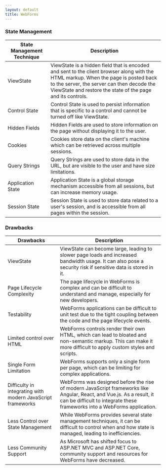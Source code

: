 ```yaml
---
layout: default
title: WebForms
---
```


### State Management
| State Management Technique | Description |
| - | - | 
| ViewState | ViewState is a hidden field that is encoded and sent to the client browser along with the HTML markup. When the page is posted back to the server, the server can then decode the ViewState and restore the state of the page and its controls. |
| Control State | Control State is used to persist information that is specific to a control and cannot be turned off like ViewState. |
| Hidden Fields | Hidden Fields are used to store information on the page without displaying it to the user. |
| Cookies | Cookies store data on the client's machine which can be retrieved across multiple sessions. |
| Query Strings | Query Strings are used to store data in the URL, but are visible to the user and have size limitations. |
| Application State | Application State is a global storage mechanism accessible from all sessions, but can increase memory usage. |
| Session State | Session State is used to store data related to a user's session, and is accessible from all pages within the session. |


### Drawbacks

| Drawbacks | Description |
| --------- | ----------- |
| ViewState | ViewState can become large, leading to slower page loads and increased bandwidth usage. It can also pose a security risk if sensitive data is stored in it. |
| Page Lifecycle Complexity | The page lifecycle in WebForms is complex and can be difficult to understand and manage, especially for new developers. |
| Testability | WebForms applications can be difficult to unit test due to the tight coupling between the code and the page lifecycle events. |
| Limited control over HTML | WebForms controls render their own HTML, which can lead to bloated and non-semantic markup. This can make it more difficult to apply custom styles and scripts. |
| Single Form Limitation | WebForms supports only a single form per page, which can be limiting for complex applications. |
| Difficulty in integrating with modern JavaScript frameworks | WebForms was designed before the rise of modern JavaScript frameworks like Angular, React, and Vue.js. As a result, it can be difficult to integrate these frameworks into a WebForms application. |
| Less Control over State Management | While WebForms provides several state management techniques, it can be difficult to control when and how state is managed, leading to inefficiencies. |
| Less Community Support | As Microsoft has shifted focus to ASP.NET MVC and ASP.NET Core, community support and resources for WebForms have decreased. |